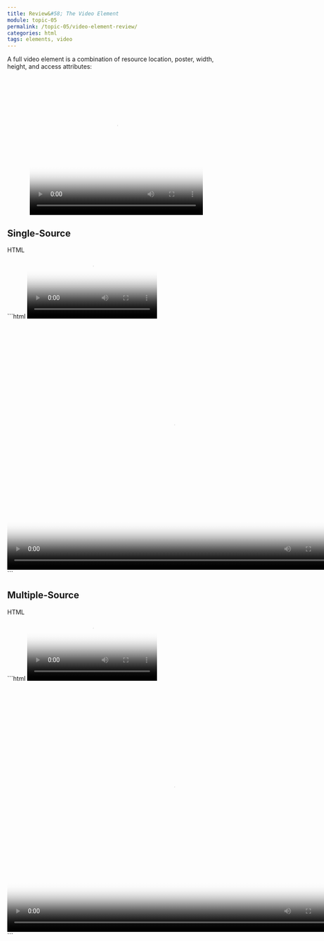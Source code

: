```yaml
---
title: Review&#58; The Video Element
module: topic-05
permalink: /topic-05/video-element-review/
categories: html
tags: elements, video
---
```


<div class="divider-heading"></div>


A full video element is a combination of resource location, poster, width, height, and access attributes:

<div class="external-embed" style="text-align: center;">
	<video poster="../img/duckett-puppy-poster.png" width="400" height="320" preload controls>
		<source src="../media/duckett-puppy.mp4" type='video/mp4;codecs="avc1.42E01E, mp4a.40.2"'>
		<source src="../media/duckett-puppy.webm" type='video/webm;codecs="vp8, vorbis"'>
		<p>A video of a puppy playing in the snow.</p>
		<p>Sorry, your browser does not support the video tag.</p>
	</video>
</div>


## Single-Source


<div id="code-heading">HTML</div>
```html
<video src="#" poster="#" width="" height="" preload controls></video>


<!-- For example... -->
<video src="./media/duckett-puppy.mp4" poster="./images/duckett-puppy-poster.png" width="768" height="576" preload controls>
  <p>Sorry, your browser does not support the video tag.</p>
</video>
```


<div class="divider-pg"></div>


## Multiple-Source


<div id="code-heading">HTML</div>
```html
<video poster="#" width="" height="" preload controls>
  <source src="#" type="">
  <source src="#" type="">
</video>


<!-- For example... -->
<video poster="./images/duckett-puppy-poster.png" width="768" height="576" preload controls loop>
  <source src="./media/ducket-puppy.mp4" type='video/mp4;codecs="avc1.42E01E, mp4a.40.2"'>
  <source src="./media/duckett-puppy.webm" type='video/webm;codecs="vp8, vorbis"'>
  <p>A video of a puppy playing in the snow.</p>
  <p>Sorry, your browser does not support the video tag.</p>
</video>
```
